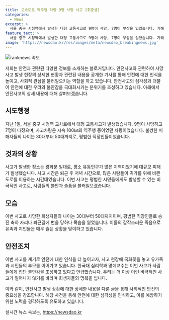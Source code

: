 ```yaml
---
title: 고속도로 역주행 차량 9명 사망 사고 [취중생]
categories:
  - News
excerpt: >
  서울 중구 시청역에서 발생한 대형 교통사고로 9명이 사망, 7명이 부상을 입었습니다. 가해 차량이 시속 100㎞의 역주행으로 보행자를 들이받은 뒤 다른 차량과 충돌한 것으로 확인되며, 사망자들은 30~50대 남성들로 사회적 충격을 안겨주고 있습니다. 이 비극으로 인한 불안과 슬픔이 여전히 가라앉지 않는 가운데, 사고 현장에는 국화 꽃과 애도의 메시지가 놓여져 있습니다. 사고로 불안과 트라우마가 지속될 수 있다는 전문가의 우려도 나오고 있습니다.
feature_text: >
  서울 중구 시청역에서 발생한 대형 교통사고로 9명이 사망, 7명이 부상을 입었습니다. 가해 차량이 시속 100㎞의 역주행으로 보행자를 들이받은 뒤 다른 차량과 충돌한 것으로 확인되며, 사망자들은 30~50대 남성들로 사회적 충격을 안겨주고 있습니다. 이 비극으로 인한 불안과 슬픔이 여전히 가라앉지 않는 가운데, 사고 현장에는 국화 꽃과 애도의 메시지가 놓여져 있습니다. 사고로 불안과 트라우마가 지속될 수 있다는 전문가의 우려도 나오고 있습니다.
image: 'https://newsdao.kr/res/images/meta/newsdao_breakingnews.jpg'
---
```


<p><img src="https://newsdao.kr/res/images/meta/newsdao_breakingnews.jpg" alt="ranknews 속보" /></p>

<p>저희는 안전과 관련된 다양한 정보를 소개하는 블로거입니다. 안전사고와 관련하여 사망사고 발생 현장의 상세한 현황과 관련된 내용을 공개한 기사를 통해 안전에 대한 인식을 높이고, 사회적 관심을 불러일으키는 역할을 하고 있습니다. 안전사고의 심각성과 더불어 안전에 대한 우려와 불안감을 극대화시키는 분위기를 조성하고 있습니다. 아래에서 안전사고의 상세 내용에 대해 살펴보겠습니다. </p>

<h2 data-ke-size="size26">시도행정</h2>

<p data-ke-size="size16">지난 1일, 서울 중구 시청역 교차로에서 대형 교통사고가 발생했습니다. 9명이 사망하고 7명이 다졌으며, 사고차량은 시속 100㎞의 역주행 중이었던 차량이었습니다. 불쌍한 피해자들의 나이는 30대부터 50대까지로, 평범한 직장인들이었습니다. </p>

<h2 data-ke-size="size26">것과의 상황</h2>

<p data-ke-size="size16">사고가 발생한 장소는 광화문 일대로, 평소 유동인구가 많은 지역이었기에 대규모 피해가 발생했습니다. 사고 시간은 퇴근 후 저녁 시간으로, 많은 사람들이 귀가를 위해 바쁜 도로를 이용하는 시간대였습니다. 이번 사고는 평범한 시민들에게도 발생할 수 있는 비극적인 사고로, 사람들의 불안과 슬픔을 불러일으켰습니다. </p>

<h2 data-ke-size="size26">모슴</h2>

<p data-ke-size="size16">이번 사고로 사망한 희생자들의 나이는 30대부터 50대까지이며, 평범한 직장인들로 승진 축하 자리나 퇴근길에 변을 당하다 목숨을 잃었습니다. 이들의 갑작스러운 죽음으로 유족과 지인들은 매우 슬픈 상황을 맞이하고 있습니다. </p>

<h2 data-ke-size="size26">안전조치</h2>

<p data-ke-size="size16">이번 사고를 계기로 안전에 대한 인식을 더 높이고자, 사고 현장에 국화꽃을 놓고 유가족과 시민들의 추모를 이어가고 있습니다. 한국대 심리학과 명예교수는 이번 사고가 사람들에게 집단 불안감을 조성하고 있다고 언급했습니다. 우리는 더 이상 이런 비극적인 사고가 일어나지 않기를 바라며 희생자들의 명복을 빕니다. </p>

<p>이와 같이, 안전사고 발생 상황에 대한 상세한 내용을 다룬 글을 통해 사회적인 안전의 중요성을 강조합니다. 해당 사건을 통해 안전에 대한 심각성을 인식하고, 이를 예방하기 위한 노력을 경각하도록 유도하고 있습니다.</p>
실시간 뉴스 속보는, <a href="https://newsdao.kr" rel="dofollow">https://newsdao.kr</a>


